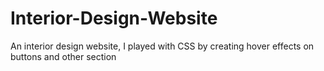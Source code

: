 # Interior-Design-Website
An interior design website, I played with CSS by creating hover effects on buttons and other section
